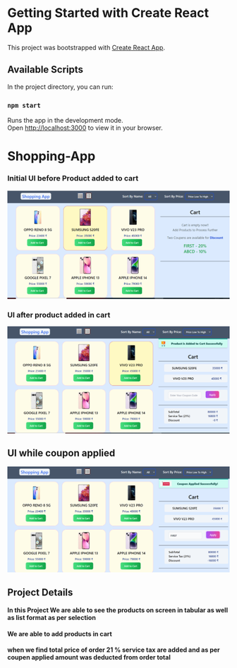 # Getting Started with Create React App

This project was bootstrapped with [Create React App](https://github.com/facebook/create-react-app).

## Available Scripts

In the project directory, you can run:

### `npm start`

Runs the app in the development mode.\
Open [http://localhost:3000](http://localhost:3000) to view it in your browser.


# Shopping-App

### Initial UI before Product added to cart
 <img  width="800" src="https://github.com/LokeshJawale1996/easfdd/blob/main/images/shopping1.png">

### UI after product added in cart
<img  width="800" src="https://github.com/LokeshJawale1996/easfdd/blob/main/images/shopping2.jpg">

## UI while coupon applied
<img  width="800" src="https://github.com/LokeshJawale1996/easfdd/blob/main/images/shopping3.jpg">

## Project Details

#### In this Project We are able to see the products on screen in tabular as well as list format as per selection

#### We are able to add products in cart

#### when we find total price of order 21 % service tax are added and as per coupen applied amount was deducted from order total


